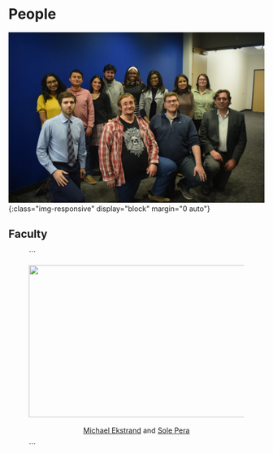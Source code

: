 # People

![piret_group_pic](../images/piret_group_pic.jpg ){:class="img-responsive" display="block" margin="0 auto"}


## Faculty





<figure>  
  ```
<p align="center">
  <img width="460" height="300" src="http://www.fillmurray.com/460/300">
 
</p>
<p align="center"><a href = "https://md.ekstrandom.net/">Michael Ekstrand</a> and  <a href ="https://solepera.github.io/">Sole Pera</a></p>  
```
  
</figure>